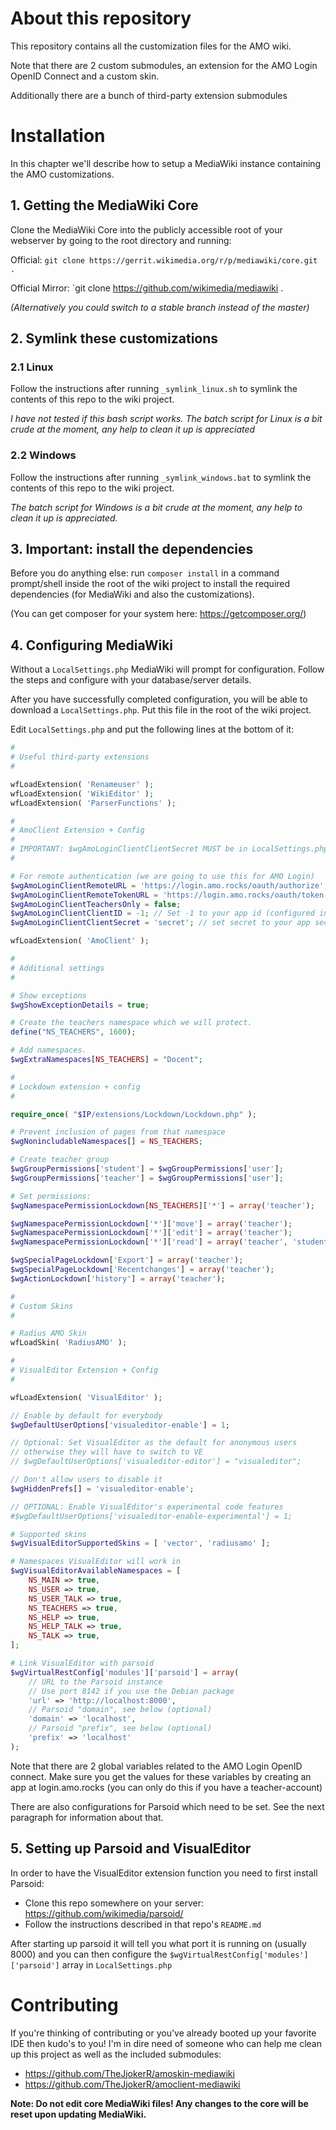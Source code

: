 # About this repository

This repository contains all the customization files for the AMO wiki.

Note that there are 2 custom submodules, an extension for the AMO Login OpenID Connect and a custom skin.

Additionally there are a bunch of third-party extension submodules

# Installation

In this chapter we'll describe how to setup a MediaWiki instance containing the AMO customizations.

## 1. Getting the MediaWiki Core

Clone the MediaWiki Core into the publicly accessible root of your webserver by going to the root directory and running:

Official: `git clone https://gerrit.wikimedia.org/r/p/mediawiki/core.git .`

Official Mirror: `git clone https://github.com/wikimedia/mediawiki .

_(Alternatively you could switch to a stable branch instead of the master)_

## 2. Symlink these customizations


### 2.1 Linux
Follow the instructions after running `_symlink_linux.sh` to symlink the contents of this repo to the wiki project.

_I have not tested if this bash script works. The batch script for Linux is a bit crude at the moment, any help to clean it up is appreciated_

### 2.2 Windows

Follow the instructions after running `_symlink_windows.bat` to symlink the contents of this repo to the wiki project.

_The batch script for Windows is a bit crude at the moment, any help to clean it up is appreciated._

## 3. Important: install the dependencies

Before you do anything else: run ```composer install``` in a command prompt/shell inside the root of the wiki project to install the required dependencies (for MediaWiki and also the customizations).

(You can get composer for your system here: https://getcomposer.org/)

## 4. Configuring MediaWiki

Without a `LocalSettings.php` MediaWiki will prompt for configuration. Follow the steps and configure with your database/server details.

After you have successfully completed configuration, you will be able to download a `LocalSettings.php`. Put this file in the root of the wiki project.

Edit `LocalSettings.php` and put the following lines at the bottom of it:

```php
#
# Useful third-party extensions
#

wfLoadExtension( 'Renameuser' );
wfLoadExtension( 'WikiEditor' );
wfLoadExtension( 'ParserFunctions' );

#
# AmoClient Extension + Config
#
# IMPORTANT: $wgAmoLoginClientClientSecret MUST be in LocalSettings.php OR another file which is IN the .gitignore and is loaded by MediaWiki
#

# For remote authentication (we are going to use this for AMO Login)
$wgAmoLoginClientRemoteURL = 'https://login.amo.rocks/oauth/authorize';
$wgAmoLoginClientRemoteTokenURL = 'https://login.amo.rocks/oauth/token';
$wgAmoLoginClientTeachersOnly = false;
$wgAmoLoginClientClientID = -1; // Set -1 to your app id (configured in login.amo.rocks)
$wgAmoLoginClientClientSecret = 'secret'; // set secret to your app secret (configured in login.amo.rocks)

wfLoadExtension( 'AmoClient' );

#
# Additional settings
#

# Show exceptions
$wgShowExceptionDetails = true;

# Create the teachers namespace which we will protect.
define("NS_TEACHERS", 1600);

# Add namespaces.
$wgExtraNamespaces[NS_TEACHERS] = "Docent";

#
# Lockdown extension + config
#

require_once( "$IP/extensions/Lockdown/Lockdown.php" );

# Prevent inclusion of pages from that namespace
$wgNonincludableNamespaces[] = NS_TEACHERS;

# Create teacher group
$wgGroupPermissions['student'] = $wgGroupPermissions['user'];
$wgGroupPermissions['teacher'] = $wgGroupPermissions['user'];

# Set permissions:
$wgNamespacePermissionLockdown[NS_TEACHERS]['*'] = array('teacher');

$wgNamespacePermissionLockdown['*']['move'] = array('teacher');
$wgNamespacePermissionLockdown['*']['edit'] = array('teacher');
$wgNamespacePermissionLockdown['*']['read'] = array('teacher', 'student');

$wgSpecialPageLockdown['Export'] = array('teacher');
$wgSpecialPageLockdown['Recentchanges'] = array('teacher');
$wgActionLockdown['history'] = array('teacher');

#
# Custom Skins
#

# Radius AMO Skin
wfLoadSkin( 'RadiusAMO' );

#
# VisualEditor Extension + Config
#

wfLoadExtension( 'VisualEditor' );

// Enable by default for everybody
$wgDefaultUserOptions['visualeditor-enable'] = 1;

// Optional: Set VisualEditor as the default for anonymous users
// otherwise they will have to switch to VE
// $wgDefaultUserOptions['visualeditor-editor'] = "visualeditor";

// Don't allow users to disable it
$wgHiddenPrefs[] = 'visualeditor-enable';

// OPTIONAL: Enable VisualEditor's experimental code features
#$wgDefaultUserOptions['visualeditor-enable-experimental'] = 1;

# Supported skins
$wgVisualEditorSupportedSkins = [ 'vector', 'radiusamo' ];

# Namespaces VisualEditor will work in
$wgVisualEditorAvailableNamespaces = [
    NS_MAIN => true,
    NS_USER => true,
    NS_USER_TALK => true,
    NS_TEACHERS => true,
    NS_HELP => true,
    NS_HELP_TALK => true,
    NS_TALK => true,
];

# Link VisualEditor with parsoid
$wgVirtualRestConfig['modules']['parsoid'] = array(
    // URL to the Parsoid instance
    // Use port 8142 if you use the Debian package
    'url' => 'http://localhost:8000',
    // Parsoid "domain", see below (optional)
    'domain' => 'localhost',
    // Parsoid "prefix", see below (optional)
    'prefix' => 'localhost'
);
```

Note that there are 2 global variables related to the AMO Login OpenID connect. Make sure you get the values for these variables by creating an app at login.amo.rocks (you can only do this if you have a teacher-account)

There are also configurations for Parsoid which need to be set. See the next paragraph for information about that.

## 5. Setting up Parsoid and VisualEditor

In order to have the VisualEditor extension function you need to first install Parsoid:
* Clone this repo somewhere on your server: https://github.com/wikimedia/parsoid/
* Follow the instructions described in that repo's `README.md`

After starting up parsoid it will tell you what port it is running on (usually 8000) and you can then configure the `$wgVirtualRestConfig['modules']['parsoid']` array in `LocalSettings.php`

# Contributing

If you're thinking of contributing or you've already booted up your favorite IDE then kudo's to you! I'm in dire need of someone who can help me clean up this project as well as the included submodules:
* https://github.com/TheJjokerR/amoskin-mediawiki
* https://github.com/TheJjokerR/amoclient-mediawiki

**Note: Do not edit core MediaWiki files! Any changes to the core will be reset upon updating MediaWiki.**